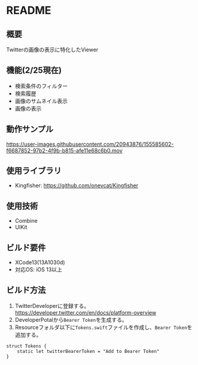 # README

## 概要
Twitterの画像の表示に特化したViewer

## 機能(2/25現在)
- 検索条件のフィルター
- 検索履歴
- 画像のサムネイル表示
- 画像の表示

## 動作サンプル


https://user-images.githubusercontent.com/20943876/155585602-f6687852-97b2-4f9b-b815-afe11e68c6b0.mov



## 使用ライブラリ
- Kingfisher: https://github.com/onevcat/Kingfisher

## 使用技術
- Combine
- UIKit

## ビルド要件
- XCode13(13A1030d)
- 対応OS: iOS 13以上

## ビルド方法
1. TwitterDeveloperに登録する。https://developer.twitter.com/en/docs/platform-overview
2. DeveloperPotalから`Bearer Token`を生成する。
3. Resourceフォルダ以下に`Tokens.swift`ファイルを作成し、`Bearer Token`を追加する。
```
struct Tokens {
    static let twitterBearerToken = "Add to Bearer Token"
}
```
